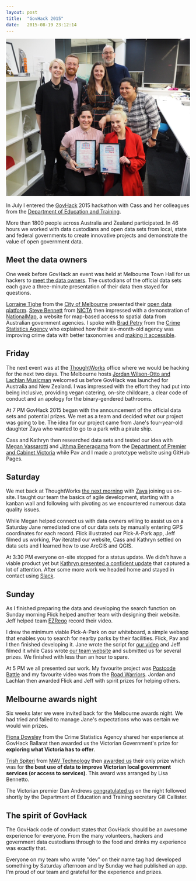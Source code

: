 ```yaml
---
layout: post
title:  "GovHack 2015"
date:   2015-08-19 23:12:14
---
```


![Cass, me, Flick, Kathryn, Jeff, Jane and Pav](govhack-2015.jpg)

In July I entered the [GovHack][] 2015 hackathon with Cass and her colleagues from the [Department of Education and Training][].

More than 1800 people across Australia and Zealand participated.
In 46 hours we worked with data custodians and open data sets from local, state and federal governments to create innovative projects and demonstrate the value of open government data.

[GovHack]: https://govhack.org
[Department of Education and Training]: http://education.vic.gov.au

## Meet the data owners <!-- 2015-06-24 -->

One week before GovHack an event was held at Melbourne Town Hall for us hackers to [meet the data owners][].
The custodians of the official data sets each gave a three-minute presentation of their data then stayed for questions.

[Lorraine Tighe][] from the [City of Melbourne][] presented their [open data platform][].
[Steve Bennett][] from [NICTA][] then impressed with a demonstration of [NationalMap][], a website for map-based access to spatial data from Australian government agencies.
I spoke with [Brad Petry][] from the [Crime Statistics Agency][] who explained how their six-month-old agency was improving crime data with better taxonomies and [making it accessible].

[meet the data owners]: https://twitter.com/govhackmelb/status/613621365824860161
[Lorraine Tighe]: https://twitter.com/govhackmelb/status/613623753956679681
[City of Melbourne]: http://melbourne.vic.gov.au
[open data platform]: https://data.melbourne.vic.gov.au
[Steve Bennett]: https://twitter.com/govhackmelb/status/613630648335495168
[NICTA]: http://nicta.com.au
[NationalMap]: http://nationalmap.gov.au
[Brad Petry]: https://twitter.com/govhackmelb/status/613627689988046848
[Crime Statistics Agency]: http://crimestatistics.vic.gov.au
[making it accessible]: http://crimestatistics.vic.gov.au/home/crime+by+location

## Friday <!-- 2015-07-03 -->

The next event was at the [ThoughtWorks][] office where we would be hacking for the next two days.
The Melbourne hosts [Jordan Wilson-Otto and Lachlan Musicman][] welcomed us before GovHack was launched for Australia and New Zealand.
I was impressed with the effort they had put into being inclusive, providing vegan catering, on-site childcare, a clear code of conduct and an apology for the binary-gendered bathrooms.

At 7 PM GovHack 2015 began with the announcement of the official data sets and potential prizes.
We met as a team and decided what our project was going to be.
The idea for our project came from Jane's four-year-old daughter Zaya who wanted to go to a park with a pirate ship.

Cass and Kathryn then researched data sets and tested our idea with [Megan Vassarotti][] and [Jithma Beneragama][] from the [Department of Premier and Cabinet Victoria][] while Pav and I made a prototype website using GitHub Pages.

[ThoughtWorks]: http://thoughtworks.com
[Jordan Wilson-Otto and Lachlan Musicman]: https://twitter.com/govhackmelb/status/616890769471729664
[Megan Vassarotti]: https://linkedin.com/pub/megan-vassarotti/34/b96/879
[Jithma Beneragama]: https://twitter.com/govhackmelb/status/613625827863859200
[Department of Premier and Cabinet Victoria]: http://dpc.vic.gov.au

## Saturday <!-- 2015-07-04 -->

We met back at ThoughtWorks [the next morning][] with [Zaya][] joining us on-site.
I taught our team the basics of agile development, starting with a kanban wall and following with pivoting as we encountered numerous data quality issues.

[the next morning]: https://twitter.com/govhackmelb/status/617157757360181249
[Zaya]: https://twitter.com/govhackmelb/status/617518018264825856

While Megan helped connect us with data owners willing to assist us on a Saturday Jane remediated one of our data sets by manually entering GPS coordinates for each record.
Flick illustrated our Pick-A-Park app, Jeff filmed us working, Pav iterated our website, Cass and Kathryn settled on data sets and I learned how to use ArcGIS and QGIS.

At 3:30 PM everyone on-site stopped for a status update.
We didn't have a viable product yet but [Kathryn presented a confident update][] that captured a lot of attention.
After some more work we headed home and stayed in contact using [Slack][].

[Kathryn presented a confident update]: https://twitter.com/datakid23/status/617204774518173696
[Slack]: https://slack.com

## Sunday <!-- 2015-07-05 -->

As I finished preparing the data and developing the search function on Sunday morning Flick helped another team with designing their website.
Jeff helped team [EZRego][] record their video.

[EZRego]: https://hackerspace.govhack.org/content/ezrego

I drew the minimum viable Pick-A-Park on our whiteboard, a simple webapp that enables you to search for nearby parks by their facilities.
Flick, Pav and I then finished developing it.
Jane wrote the script for [our video][] and Jeff filmed it while Cass wrote [our team website][] and submitted us for several prizes.
We finished with less than an hour to spare.

[our video]: https://govhack-storage.s3-ap-southeast-2.amazonaws.com/2015/Pick-A-Park%20Video%20Submission.mp4
[our team website]: https://hackerspace.govhack.org/content/pick-park

At 5 PM we all presented our work.
My favourite project was [Postcode Battle][] and my favourite video was from the [Road Warriors][].
Jordan and Lachlan then awarded Flick and Jeff with spirit prizes for helping others.

[Postcode Battle]: https://hackerspace.govhack.org/content/postcode-battle-liveability-index
[Road Warriors]: https://youtube.com/watch?v=tIx3jlbdpB0

## Melbourne awards night <!-- 2015-08-12 -->

Six weeks later we were invited back for the Melbourne awards night.
We had tried and failed to manage Jane's expectations who was certain we would win prizes.

[Fiona Dowsley][] from the Crime Statistics Agency shared her experience at GovHack Ballarat then awarded us the Victorian Government's prize for **exploring what Victoria has to offer**.

[Fiona Dowsley]: https://twitter.com/datakid23/status/631384761768914945

[Trish Spiteri][] from [MAV Technology][] then [awarded us][] their only prize which was for **the best use of data to improve Victorian local government services (or access to services)**.
This award was arranged by Lisa Bennetto.

[Trish Spiteri]: https://au.linkedin.com/pub/trish-spiteri/a/653/86b
[MAV Technology]: http://www.mav.asn.au
[awarded us]: https://twitter.com/datakid23/status/631390337911517185

The Victorian premier Dan Andrews [congratulated us][] on the night followed shortly by the Department of Education and Training secretary Gill Callister.

[congratulated us]: https://twitter.com/DanielAndrewsMP/status/631704524026068993

## The spirit of GovHack

The GovHack code of conduct states that GovHack should be an awesome experience for everyone.
From the many volunteers, hackers and government data custodians through to the food and drinks my experience was exactly that.

Everyone on my team who wrote "dev" on their name tag had developed something by Saturday afternoon and by Sunday we had published an app.
I'm proud of our team and grateful for the experience and prizes.